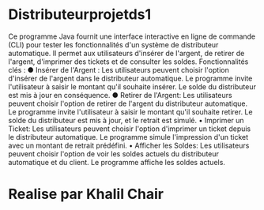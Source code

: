 # Distributeurprojetds1
Ce programme Java fournit une interface interactive en ligne de commande (CLI) pour tester les fonctionnalités d'un système de distributeur automatique. Il permet aux utilisateurs d'insérer de l'argent, de retirer de l'argent, d'imprimer des tickets et de consulter les soldes.
Fonctionnalités clés :
●	Insérer de l'Argent :
   Les utilisateurs peuvent choisir l'option d'insérer de l'argent dans le distributeur automatique.
Le programme invite l'utilisateur à saisir le montant qu'il souhaite insérer.
Le solde du distributeur est mis à jour en conséquence.
●	Retirer de l'Argent:
Les utilisateurs peuvent choisir l'option de retirer de l'argent du distributeur automatique.
Le programme invite l'utilisateur à saisir le montant qu'il souhaite retirer.
Le solde du distributeur est mis à jour, et le retrait est simulé.
•	Imprimer un Ticket:
Les utilisateurs peuvent choisir l'option d'imprimer un ticket depuis le distributeur automatique.
Le programme simule l'impression d'un ticket avec un montant de retrait prédéfini.
•	Afficher les Soldes: 
Les utilisateurs peuvent choisir l'option de voir les soldes actuels du distributeur automatique et du client.
Le programme affiche les soldes actuels.


# Realise par Khalil Chair
